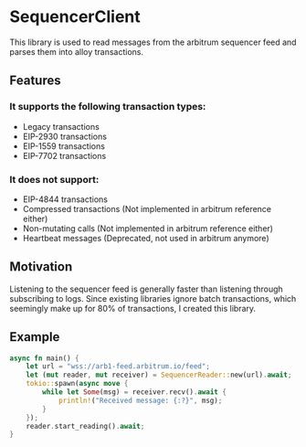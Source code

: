 # SequencerClient
 This library is used to read messages from the arbitrum sequencer feed and parses them into alloy transactions.
## Features
### It supports the following transaction types:
 - Legacy transactions
 - EIP-2930 transactions
 - EIP-1559 transactions
 - EIP-7702 transactions
### It does not support:
 - EIP-4844 transactions
 - Compressed transactions (Not implemented in arbitrum reference either)
 - Non-mutating calls (Not implemented in arbitrum reference either)
 - Heartbeat messages (Deprecated, not used in arbitrum anymore)
## Motivation
Listening to the sequencer feed is generally faster than listening through
subscribing to logs. Since existing libraries ignore batch transactions, which 
seemingly make up for 80% of transactions, I created this library.
## Example 
```rust
async fn main() {
    let url = "wss://arb1-feed.arbitrum.io/feed";
    let (mut reader, mut receiver) = SequencerReader::new(url).await;
    tokio::spawn(async move {
        while let Some(msg) = receiver.recv().await {
            println!("Received message: {:?}", msg);
        }
    });
    reader.start_reading().await;
}
```
